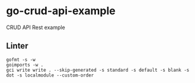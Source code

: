 # go-crud-api-example

CRUD API Rest example

## Linter

```
gofmt -s -w
goimports -w .
gci write write . --skip-generated -s standard -s default -s blank -s dot -s localmodule --custom-order
```
